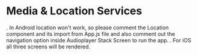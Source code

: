 # Media & Location Services

. In Android location won't work, so please comment the Location component and its import from App.js file and also comment out the navigation option inside Audioplayer Stack Screen to run the app.
. For iOS all three screens will be rendered.
